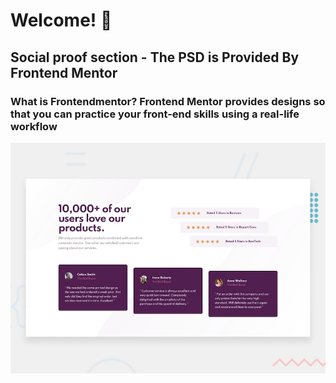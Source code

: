 # Welcome! 👋

## Social proof section - The PSD is Provided By Frontend Mentor

### What is Frontendmentor? Frontend Mentor provides designs so that you can practice your front-end skills using a real-life workflow

![Design preview for the Social proof section coding challenge](./design/desktop-preview.jpg)


